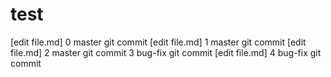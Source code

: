 # test

[edit file.md]
0 master git commit
[edit file.md]
1 master git commit
[edit file.md]
2 master git commit
3 bug-fix git commit
[edit file.md]
4 bug-fix git commit


